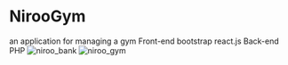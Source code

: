 # NirooGym
an application for managing a gym
Front-end bootstrap react.js 
Back-end PHP
 ![niroo_bank](https://user-images.githubusercontent.com/67925134/172973300-51847efe-c048-45fd-b6ad-8c96454a3a4d.png)
![niroo_gym](https://user-images.githubusercontent.com/67925134/172974397-49d01f93-cde8-4143-9bc1-607e62cd471e.png)
